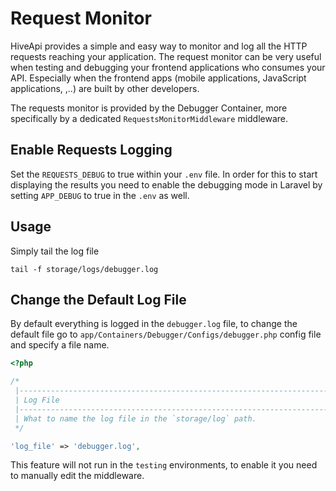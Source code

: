 # Request Monitor

HiveApi provides a simple and easy way to monitor and log all the HTTP requests reaching your application. The request 
monitor can be very useful when testing and debugging your frontend applications who consumes your API. Especially when 
the frontend apps (mobile applications, JavaScript applications, ,..) are built by other developers.

The requests monitor is provided by the Debugger Container, more specifically by a dedicated `RequestsMonitorMiddleware` 
middleware.

## Enable Requests Logging

Set the `REQUESTS_DEBUG` to true within your `.env` file. In order for this to start displaying the results you need to 
enable the debugging mode in Laravel by setting `APP_DEBUG` to true in the `.env` as well.

## Usage

Simply tail the log file

```shell
tail -f storage/logs/debugger.log
```

## Change the Default Log File

By default everything is logged in the `debugger.log` file, to change the default file go to 
`app/Containers/Debugger/Configs/debugger.php` config file and specify a file name.

```php
<?php

/*
 |--------------------------------------------------------------------------
 | Log File
 |--------------------------------------------------------------------------
 | What to name the log file in the `storage/log` path.
 */

'log_file' => 'debugger.log',
```

This feature will not run in the `testing` environments, to enable it you need to manually edit the middleware.
